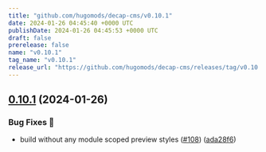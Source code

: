 ```yaml
---
title: "github.com/hugomods/decap-cms/v0.10.1"
date: 2024-01-26 04:45:40 +0000 UTC
publishDate: 2024-01-26 04:45:53 +0000 UTC
draft: false
prerelease: false
name: "v0.10.1"
tag_name: "v0.10.1"
release_url: "https://github.com/hugomods/decap-cms/releases/tag/v0.10.1"
---
```


## [0.10.1](https://github.com/hugomods/decap-cms/compare/v0.10.0...v0.10.1) (2024-01-26)


### Bug Fixes 🐞

* build without any module scoped preview styles ([#108](https://github.com/hugomods/decap-cms/issues/108)) ([ada28f6](https://github.com/hugomods/decap-cms/commit/ada28f68009f975402e661349ec2d03002b14dd3))
